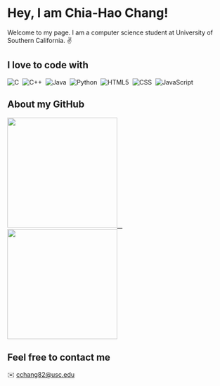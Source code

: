 # Hey, I am Chia-Hao Chang!
Welcome to my page. I am a computer science student at University of Southern California. ✌️ <br>
## I love to code with
![C](https://img.shields.io/badge/C-00599C?style=for-the-badge&logo=c&logoColor=white)&nbsp;
![C++](https://img.shields.io/badge/C%2B%2B-00599C?style=for-the-badge&logo=c%2B%2B&logoColor=white)&nbsp;
![Java](https://img.shields.io/badge/Java-ED8B00?style=for-the-badge&logo=java&logoColor=white)&nbsp;
![Python](https://img.shields.io/badge/Python-FFD43B?style=for-the-badge&logo=python&logoColor=darkgreen)&nbsp;
![HTML5](https://img.shields.io/badge/HTML5-E34F26?style=for-the-badge&logo=html5&logoColor=white)&nbsp;
![CSS](https://img.shields.io/badge/CSS3-1572B6?style=for-the-badge&logo=css3&logoColor=white)&nbsp;
![JavaScript](https://img.shields.io/badge/JavaScript-323330?style=for-the-badge&logo=javascript&logoColor=F7DF1E)&nbsp;

[icons]: (https://github.com/alexandresanlim/Badges4-README.md-Profile#readme)

## About my GitHub
<a href="https://github.com/ChiaHaoChangTw">
  <img height="250" src="https://github-readme-stats.vercel.app/api?username=ChiaHaoChangTw&theme=gotham">
  &nbsp;&nbsp;
  <img height="250" src="https://github-readme-stats.vercel.app/api/top-langs/?username=ChiaHaoChangTw&theme=gotham">
</a>

[GitHub stats]: (https://github.com/anuraghazra/github-readme-stats)

## Feel free to contact me
✉️ cchang82@usc.edu <br>
